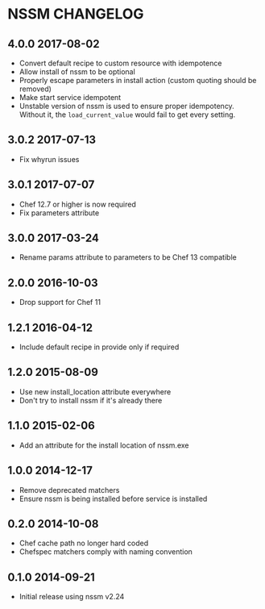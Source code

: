# NSSM CHANGELOG

## 4.0.0 2017-08-02

- Convert default recipe to custom resource with idempotence 
- Allow install of nssm to be optional
- Properly escape parameters in install action (custom quoting should be removed)
- Make start service idempotent
- Unstable version of nssm is used to ensure proper idempotency. Without it, the `load_current_value` would fail to get every setting.

## 3.0.2 2017-07-13

- Fix whyrun issues

## 3.0.1 2017-07-07

- Chef 12.7 or higher is now required
- Fix parameters attribute

## 3.0.0 2017-03-24

- Rename params attribute to parameters to be Chef 13 compatible

## 2.0.0 2016-10-03

- Drop support for Chef 11

## 1.2.1 2016-04-12

- Include default recipe in provide only if required

## 1.2.0 2015-08-09

- Use new install_location attribute everywhere
- Don't try to install nssm if it's already there

## 1.1.0 2015-02-06

- Add an attribute for the install location of nssm.exe

## 1.0.0 2014-12-17

- Remove deprecated matchers
- Ensure nssm is being installed before service is installed

## 0.2.0 2014-10-08

- Chef cache path no longer hard coded
- Chefspec matchers comply with naming convention

## 0.1.0 2014-09-21

- Initial release using nssm v2.24

